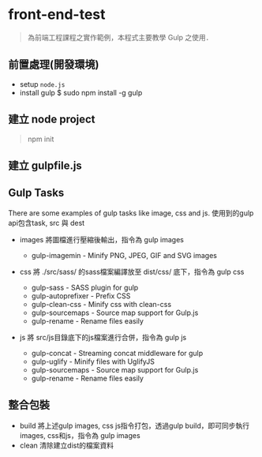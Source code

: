 # front-end-test
> 為前端工程課程之實作範例，本程式主要教學 Gulp 之使用．

## 前置處理(開發環境)
- setup `node.js`
- install gulp
    $ sudo npm install -g gulp

## 建立 node project
> npm init

## 建立 gulpfile.js

## Gulp Tasks
There are some examples of gulp tasks like image, css and js. 使用到的gulp api包含task, src 與 dest
- images
  將圖檔進行壓縮後輸出，指令為 gulp images
  - gulp-imagemin - Minify PNG, JPEG, GIF and SVG images 

- css
  將 ./src/sass/ 的sass檔案編譯放至 dist/css/ 底下，指令為 gulp css
  - gulp-sass - SASS plugin for gulp
  - gulp-autoprefixer - Prefix CSS
  - gulp-clean-css - Minify css with clean-css
  - gulp-sourcemaps - Source map support for Gulp.js
  - gulp-rename - Rename files easily

- js
  將 src/js目錄底下的js檔案進行合併，指令為 gulp js
  - gulp-concat - Streaming concat middleware for gulp 
  - gulp-uglify - Minify files with UglifyJS
  - gulp-sourcemaps - Source map support for Gulp.js
  - gulp-rename - Rename files easily

## 整合包裝
- build
  將上述gulp images, css js指令打包，透過gulp build，即可同步執行images, css和js，指令為 gulp images
- clean
  清除建立dist的檔案資料


